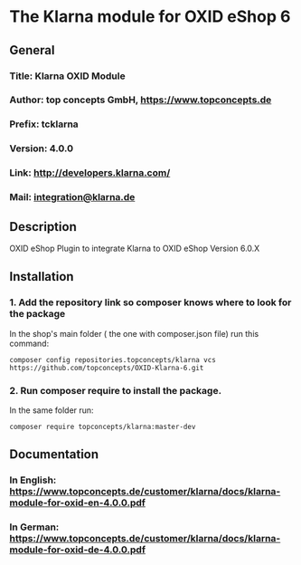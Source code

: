 The Klarna module for OXID eShop 6
==================================

## General ##

### Title: Klarna OXID Module
### Author: top concepts GmbH, https://www.topconcepts.de
### Prefix: tcklarna
### Version: 4.0.0
### Link: http://developers.klarna.com/
### Mail: integration@klarna.de

## Description ##

OXID eShop Plugin to integrate Klarna to OXID eShop Version 6.0.X

## Installation ##

### 1. Add the repository link so composer knows where to look for the package

In the shop's main folder ( the one with composer.json file) run this command:

    composer config repositories.topconcepts/klarna vcs https://github.com/topconcepts/OXID-Klarna-6.git

### 2. Run composer require to install the package.

In the same folder run:

    composer require topconcepts/klarna:master-dev


## Documentation ##

### In English: https://www.topconcepts.de/customer/klarna/docs/klarna-module-for-oxid-en-4.0.0.pdf
### In German: https://www.topconcepts.de/customer/klarna/docs/klarna-module-for-oxid-de-4.0.0.pdf